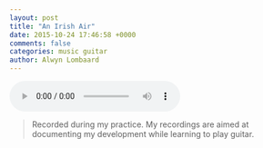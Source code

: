 ```yaml
---
layout: post
title: "An Irish Air"
date: 2015-10-24 17:46:58 +0000
comments: false
categories: music guitar
author: Alwyn Lombaard
---
```



<audio controls>
  <source src="/music/An_Irish_Air_20151024_174705.mp3" type="audio/mpeg">
</audio>

>Recorded during my practice. My recordings are aimed at documenting my development while learning to play guitar. 